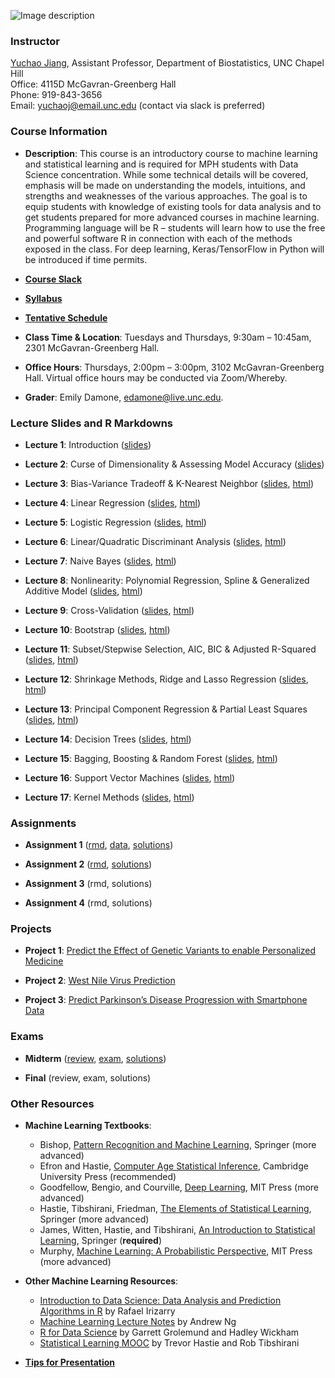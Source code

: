 ![Image description](https://github.com/yuchaojiang/BIOS635/blob/master/Title.png)

### Instructor

[Yuchao Jiang](https://yuchaojiang.github.io/), Assistant Professor, Department of Biostatistics, UNC Chapel Hill<br /> 
Office: 4115D McGavran-Greenberg Hall<br /> 
Phone:  919-843-3656<br /> 
Email:  yuchaoj@email.unc.edu (contact via slack is preferred)

### Course Information

* **Description**: This course is an introductory course to machine learning and statistical learning and is required for MPH students with Data Science concentration. While some technical details will be covered, emphasis will be made on understanding the models, intuitions, and strengths and weaknesses of the various approaches. The goal is to equip students with knowledge of existing tools for data analysis and to get students prepared for more advanced courses in machine learning. Programming language will be R – students will learn how to use the free and powerful software R in connection with each of the methods exposed in the class. For deep learning, Keras/TensorFlow in Python will be introduced if time permits.

* **[Course Slack](https://bios635.slack.com)**

* **[Syllabus](https://www.dropbox.com/s/o7bu8kg1lcv74tc/BIOS%20635_Intro%20Machine%20Learning_Syllabus_v1.pdf?dl=0)**

* **[Tentative Schedule](https://www.dropbox.com/s/75e4jzkr52i2qa2/CourseSchedule.pdf?dl=0)**

* **Class Time & Location**: Tuesdays and Thursdays, 9:30am – 10:45am, 2301 McGavran-Greenberg Hall.

* **Office Hours**: Thursdays, 2:00pm – 3:00pm, 3102 McGavran-Greenberg Hall. Virtual office hours may be conducted via Zoom/Whereby.

* **Grader**: Emily Damone, edamone@live.unc.edu.

### Lecture Slides and R Markdowns

* **Lecture 1**: Introduction ([slides](https://www.dropbox.com/s/erbn3lwwlklwo1f/Lecture_1_Intro.pdf?dl=0))

* **Lecture 2**: Curse of Dimensionality & Assessing Model Accuracy ([slides](https://www.dropbox.com/s/xvfnghxxyvo29r9/Lecture_2_curse_of_dimensionality_model_assessment.pdf?dl=0))

* **Lecture 3**: Bias-Variance Tradeoff & K-Nearest Neighbor ([slides](https://www.dropbox.com/s/b18vww2jryeqzvd/Lecture_3_knn_bias_variance.pdf?dl=0), [html](https://www.dropbox.com/s/b2ief97dq8pgp6s/KNN.html?dl=0))

* **Lecture 4**: Linear Regression ([slides](https://www.dropbox.com/s/kvbxaxijkx6li39/Lecture_4_linear_regression.pdf?dl=0), [html](https://www.dropbox.com/s/r0qgml0d2ccs0kp/Linear_Regression.html?dl=0))

* **Lecture 5**: Logistic Regression ([slides](https://www.dropbox.com/s/03rlp16nxcla9dc/Lecture_5_logistic_regression.pdf?dl=0), [html](https://www.dropbox.com/s/y9dy3q0dk8fc4i6/Logistic_Regression.html?dl=0))

* **Lecture 6**: Linear/Quadratic Discriminant Analysis ([slides](https://www.dropbox.com/s/t5588cr489wbmna/Lecture_6_LDA_QDA.pdf?dl=0), [html](https://www.dropbox.com/s/23jhtilj995ncjt/Discriminant_Analysis.html?dl=0))

* **Lecture 7**: Naive Bayes ([slides](https://www.dropbox.com/s/xblwqsd2gx5m89u/Lecture_7_Naive_Bayes.pdf?dl=0), [html](https://www.dropbox.com/s/52a4kenmzb8q7p9/Discriminant_Analysis_Naive_Bayes.html?dl=0))

* **Lecture 8**: Nonlinearity: Polynomial Regression, Spline & Generalized Additive Model ([slides](https://www.dropbox.com/s/qv0agbhjwr7wjhk/Lecture_8_Nonlinearity_Polynomial_Splines.pdf?dl=0), [html](https://www.dropbox.com/s/p205xa6gf7ekzlq/Nonlinearity.html?dl=0))

* **Lecture 9**: Cross-Validation ([slides](https://www.dropbox.com/s/nqb8pn78g816gxz/Lecture_9_Cross_Validation.pdf?dl=0), [html](https://www.dropbox.com/s/19uka0k3esit5c5/Cross_Validation.html?dl=0))

* **Lecture 10**: Bootstrap ([slides](https://www.dropbox.com/s/qi3xfy7chz5ecyh/Lecture_10_Bootstrap.pdf?dl=0), [html](https://www.dropbox.com/s/az716rnneaqstww/Bootstrap.html?dl=0))

* **Lecture 11**: Subset/Stepwise Selection, AIC, BIC & Adjusted R-Squared ([slides](https://www.dropbox.com/s/7jl5b11froj32ub/Lecture_11_Foward_Backward_Stepwise_Selection.pdf?dl=0), [html](https://www.dropbox.com/s/hdjpsmske6xhh5o/Stepwise_Selection.html?dl=0))

* **Lecture 12**: Shrinkage Methods, Ridge and Lasso Regression ([slides](https://www.dropbox.com/s/6wvzif6js0m8mcg/Lecture_12_Ridge_Lasso_Regression.pdf?dl=0), [html](https://www.dropbox.com/s/cd38i8itm6fnt3x/Ridge_Lasso.html?dl=0))

* **Lecture 13**: Principal Component Regression & Partial Least Squares ([slides](https://www.dropbox.com/s/zcnzue0meya4n9l/Lecture_13_Principal_Component_Analysis_Regression.pdf?dl=0), [html](https://www.dropbox.com/s/z4omrh5fs8c7vnf/PCA_PCR.html?dl=0))

* **Lecture 14**: Decision Trees ([slides](https://www.dropbox.com/s/fq4a32v920e6804/Lecture_14_Decision_Trees.pdf?dl=0), [html](https://www.dropbox.com/s/h3m4n0gpv9yndhz/Decision_Trees.html?dl=0))

* **Lecture 15**: Bagging, Boosting & Random Forest ([slides](https://www.dropbox.com/s/6od0gshjxbzczpv/Lecture_15_Bagging_Boosting_Random_Forest.pdf?dl=0), [html](https://www.dropbox.com/s/t1ulv0fd7jayp1n/Bagging_Boosting_Random_Forest.html?dl=0))

* **Lecture 16**: Support Vector Machines ([slides](https://www.dropbox.com/s/7ei01e1v3nlhxie/Lecture_16_Support_Vector_Machines.pdf?dl=0), [html](https://www.dropbox.com/s/3sgizgi1jyxy442/SVM.html?dl=0))

* **Lecture 17**: Kernel Methods ([slides](https://www.dropbox.com/s/u9q6mo4gsrbwxq4/Lecture_17_Kernel_Methods.pdf?dl=0), [html](https://www.dropbox.com/s/klsuk8qzadsyko7/Kernel.html?dl=0))

### Assignments

* **Assignment 1** ([rmd](https://www.dropbox.com/s/yd9w13iu2d7bzc6/Assignment1.rmd?dl=0), [data](https://www.dropbox.com/s/ql5chsraaa2nkwn/data.zip?dl=0), [solutions](https://www.dropbox.com/s/xxk5l3zq3q45kn2/Assignment1_Solutions.html?dl=0))

* **Assignment 2** ([rmd](https://www.dropbox.com/s/prgksbhtcgsad6w/Assignment2.rmd?dl=0), [solutions](https://www.dropbox.com/s/p90bfmna7k9giss/Assignment2_Solutions.html?dl=0))

* **Assignment 3** (rmd, solutions)

* **Assignment 4** (rmd, solutions)

### Projects

* **Project 1**: [Predict the Effect of Genetic Variants to enable Personalized Medicine](https://www.kaggle.com/c/msk-redefining-cancer-treatment/)

* **Project 2**: [West Nile Virus Prediction](https://www.kaggle.com/c/predict-west-nile-virus/)

* **Project 3**: [Predict Parkinson’s Disease Progression with Smartphone Data](https://www.kaggle.com/c/predicting-parkinson-s-disease-progression-with-smartphone-data)

### Exams

* **Midterm** ([review](https://www.dropbox.com/s/a6z8lbxn1ix52er/Midterm_Review.pdf?dl=0), [exam](https://www.dropbox.com/s/pywi8c8vluk20v0/midterm.pdf?dl=0), [solutions](https://www.dropbox.com/s/koaylbmicgozhqu/midterm_solutions.pdf?dl=0))

* **Final** (review, exam, solutions)

### Other Resources

* **Machine Learning Textbooks**:<br />
  * Bishop, [Pattern Recognition and Machine Learning](https://www.microsoft.com/en-us/research/uploads/prod/2006/01/Bishop-Pattern-Recognition-and-Machine-Learning-2006.pdf), Springer (more advanced)
  * Efron and Hastie, [Computer Age Statistical Inference](https://web.stanford.edu/~hastie/CASI/), Cambridge University Press (recommended)
  * Goodfellow, Bengio, and Courville, [Deep Learning](https://www.deeplearningbook.org/), MIT Press (more advanced)
  * Hastie, Tibshirani, Friedman, [The Elements of Statistical Learning](https://web.stanford.edu/~hastie/ElemStatLearn/), Springer (more advanced)
  * James, Witten, Hastie, and Tibshirani, [An Introduction to Statistical Learning](http://faculty.marshall.usc.edu/gareth-james/ISL/), Springer (**required**)
  * Murphy, [Machine Learning: A Probabilistic Perspective](https://www.cs.ubc.ca/~murphyk/MLbook/), MIT Press (more advanced)

* **Other Machine Learning Resources**:<br />
  * [Introduction to Data Science: Data Analysis and Prediction Algorithms in R](https://rafalab.github.io/dsbook/) by Rafael Irizarry
  * [Machine Learning Lecture Notes](http://cs229.stanford.edu/syllabus.html) by Andrew Ng
  * [R for Data Science](https://r4ds.had.co.nz/) by Garrett Grolemund and Hadley Wickham
  * [Statistical Learning MOOC](https://www.r-bloggers.com/in-depth-introduction-to-machine-learning-in-15-hours-of-expert-videos/) by Trevor Hastie and Rob Tibshirani

* **[Tips for Presentation](https://www.dropbox.com/s/k5ymqz8qflpeskl/Tips_for_presentations.pdf?dl=0)**

